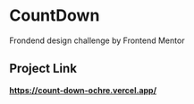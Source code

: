 # CountDown
Frondend design challenge by Frontend Mentor

## Project Link
**https://count-down-ochre.vercel.app/**

